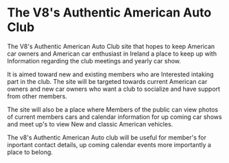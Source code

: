 # The V8's Authentic American Auto Club

The V8's Authentic American Auto Club site that hopes to keep American car owners and American car enthusiast in Ireland a place to keep up with Information regarding the club meetings and yearly car show.

It is aimed toward new and existing members who are Interested intaking part in the club. The site will be targeted towards current American car owners and new car owners who want a club to socialize and have support from other members.

The site will also be a place where Members of the public can view photos of current members cars and calendar information for up coming car shows and meet up's to view New and classic American vehicles.

The v8's Authentic American Auto club will be useful for member's for inportant contact details, up coming calendar events more importantly a place to belong.

